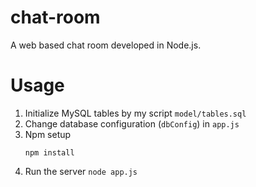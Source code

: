 # chat-room
A web based chat room developed in Node.js.

# Usage
1. Initialize MySQL tables by my script <code>model/tables.sql</code>
2. Change database configuration (<code>dbConfig</code>) in <code>app.js</code>
3. Npm setup <pre><code>npm install</code></pre>
4. Run the server <code>node app.js</code>
